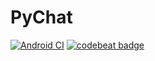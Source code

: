 # PyChat
[![Android CI](https://github.com/AlbatovK/PyChat/actions/workflows/main.yml/badge.svg)](https://github.com/AlbatovK/PyChat/actions/workflows/main.yml)
[![codebeat badge](https://codebeat.co/badges/fbedf083-82c3-4553-bee3-23c53c7f6260)](https://codebeat.co/projects/github-com-albatovk-pychat-master)
